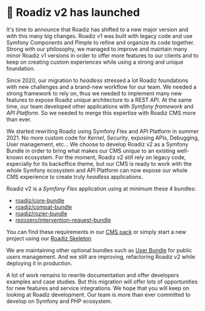 # 🚀 Roadiz v2 has launched

It's time to announce that Roadiz has shifted to a new major version and with this many big changes.
Roadiz v1 was built with legacy code and use Symfony Components and Pimple to refine and organize its code together.
Strong with our philosophy, we managed to improve and maintain many minor Roadiz v1 versions in order to offer more
features to our clients and to keep on creating custom experiences while using a strong and unique foundation.

Since 2020, our migration to *headless* stressed a lot Roadiz foundations with new challenges
and a brand-new workflow for our team. We needed a strong framework to rely on, thus we needed to implement
many new features to expose Roadiz unique architecture to a REST API. At the same time, our team developed
other applications with *Symfony framework* and *API Platform*. So we needed to merge
this expertise with Roadiz CMS more than ever.

We started rewriting Roadiz using Symfony Flex and API Platform in summer 2021. No more custom code for
*Kernel*, *Security*, exposing APIs, Debugging, User management, etc... We choose to develop Roadiz v2 as a Symfony Bundle
in order to bring what makes our CMS unique to an existing well-known ecosystem. For the moment, Roadiz v2 still rely
on legacy code, especially for its backoffice theme, but our CMS is ready to work with the whole Symfony ecosystem
and API Platform can now expose our whole CMS experience to create truly *headless* applications.

Roadiz v2 is a *Symfony Flex* application using at minimum these 4 bundles:
- [roadiz/core-bundle](https://github.com/roadiz/core-bundle)
- [roadiz/compat-bundle](https://github.com/roadiz/compat-bundle)
- [roadiz/rozier-bundle](https://github.com/roadiz/rozier-bundle)
- [rezozero/intervention-request-bundle](https://github.com/rezozero/intervention-request-bundle)

You can find these requirements in our [CMS pack](https://github.com/roadiz/cms-pack) or simply start
a new project using our [Roadiz Skeleton](https://github.com/roadiz/skeleton)

We are maintaining other optional bundles such as [User Bundle](https://github.com/roadiz/user-bundle) for public users management.
And we still are improving, refactoring Roadiz v2 while deploying it in production.

A lot of work remains to rewrite documentation and offer developers examples and case studies.
But this migration will offer lots of opportunities for new features and service integrations.
We hope that you will keep on looking at Roadiz development.
Our team is more than ever committed to develop on Symfony and PHP ecosystem.
